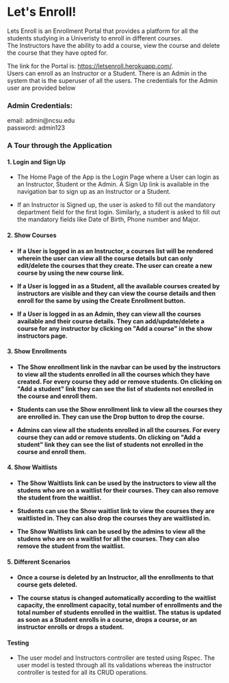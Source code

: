 <h1> Let's Enroll! </h1>

Lets Enroll is an Enrollment Portal that provides a platform for all the students studying in a Univeristy to enroll in different courses. <br>
The Instructors have the ability to add a course, view the course and delete the course that they have opted for. <br>

The link for the Portal is: https://letsenroll.herokuapp.com/.  <br>
Users can enroll as an Instructor or a Student. There is an Admin in the system that is the superuser of all the users. The credentials for the Admin user are provided below <br>

<h3> Admin Credentials: </h3>
email: admin@ncsu.edu <br>
password: admin123


<h3> A Tour through the Application </h3>
<h4> 1. Login and Sign Up </h4>
  
* The Home Page of the App is the Login Page where a User can login as an Instructor, Student or the Admin. A Sign Up link is available in the navigation bar to sign up as an Instructor or a Student.
  
* If an Instructor is Signed up, the user is asked to fill out the mandatory department field for the first login. Similarly, a student is asked to fill out the mandatory fields like Date of Birth, Phone number and Major.

<h4> 2. Show Courses <h4>
  
* If a User is logged in as an Instructor, a courses list will be rendered wherein the user can view all the course details but can only edit/delete the courses that they create. The user can create a new course by using the new course link.
 
* If a User is logged in as a Student, all the available courses created by instructors are visible and they can view the course details and then enroll for the same by using the Create Enrollment button.
  
* If a User is logged in as an Admin, they can view all the courses available and their course details. They can add/update/delete a course for any instructor by clicking on "Add a course" in the show instructors page.
 
 <h4> 3. Show Enrollments <h4>
 
 * The Show enrollment link in the navbar can be used by the instructors to view all the students enrolled in all the courses which they have created. For every course they add or remove students. On clicking on "Add a student" link they can see the list of students not enrolled in the course and enroll them.
   
 * Students can use the Show enrollment link to view all the courses they are enrolled in. They can use the Drop button to drop the course.
   
 * Admins can view all the students enrolled in all the courses. For every course they can add or remove students. On clicking on "Add a student" link they can see the list of students not enrolled in the course and enroll them.
  
 <h4> 4. Show Waitlists <h4>
 
 * The Show Waitlists link can be used by the instructors to view all the studens who are on a waitlist for their courses. They can also remove the student from the waitlist. 
   
 * Students can use the Show waitlist link to view the courses they are waitlisted in. They can also drop the courses they are waitlisted in.

 * The Show Waitlists link can be used by the admins to view all the studens who are on a waitlist for all the courses. They can also remove the student from the waitlist. 
   
 <h4> 5. Different Scenarios <h4>
   
 * Once a course is deleted by an Instructor, all the enrollments to that course gets deleted.
   
 * The course status is changed automatically according to the waitlist capacity, the enrollment capacity, total number of enrollments and the total number of students enrolled in the waitlist. The status is updated as soon as a Student enrolls in a course, drops a course, or an instructor enrolls or drops a student.
   
 <h4> Testing </h4>
  
* The user model and Instructors controller are tested using Rspec. The user model is tested through all its validations whereas the instructor controller is tested for all its CRUD operations.  
   
